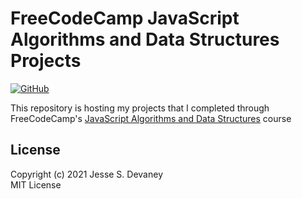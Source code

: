 # FreeCodeCamp JavaScript Algorithms and Data Structures Projects

[![GitHub](https://img.shields.io/github/license/jessesdevaney/javascript-calculator?style=flat-square)](https://github.com/JesseSDevaney/freecodecamp-javascript-algos-and-ds/blob/main/LICENSE)

This repository is hosting my projects that I completed through FreeCodeCamp's [JavaScript Algorithms and Data Structures](https://www.freecodecamp.org/learn/javascript-algorithms-and-data-structures/) course

## License

Copyright (c) 2021 Jesse S. Devaney  
MIT License

